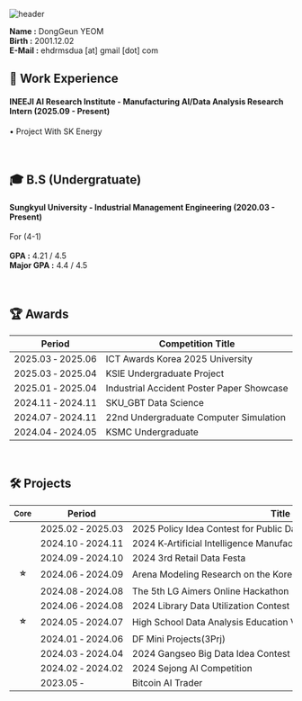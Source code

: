 ![header](https://capsule-render.vercel.app/api?type=waving&color=gradient&height=200&section=header&text=Dong_Geun_YEOM&fontSize=80)
 
__Name :__ DongGeun YEOM <br/>
__Birth :__ 2001.12.02 <br/>
__E-Mail :__ ehdrmsdua [at] gmail [dot] com <br/>
## 🏃 Work Experience
#### INEEJI AI Research Institute - Manufacturing AI/Data Analysis Research Intern (2025.09 - Present) <br/>
• Project With SK Energy <br/>
<br/>
<br/>
## 🎓 B.S (Undergratuate)
#### Sungkyul University - Industrial Management Engineering (2020.03 - Present) <br/>
For (4-1) <br/>
<br/>
__GPA :__ 4.21 / 4.5 <br/>
__Major GPA :__ 4.4 / 4.5 <br/>
<br/>
<br/>
## 🏆️ Awards
|Period|Competition Title|Award|Host|Link|
|---|---|---|---|---|
| 2025.03&nbsp;&#8209;&nbsp;2025.06 | ICT&nbsp;Awards&nbsp;Korea&nbsp;2025&nbsp;University | Encouragement | Korea&nbsp;Association&nbsp;of&nbsp;Information&nbsp;and&nbsp;Science&nbsp;Education |🔗|
| 2025.03&nbsp;&#8209;&nbsp;2025.04 | KSIE&nbsp;Undergraduate&nbsp;Project | Encouragement | Korean&nbsp;Society&nbsp;of&nbsp;Industrial&nbsp;and&nbsp;System&nbsp;Engineering |[🔗](https://github.com/ehdrmsdua/23rd_Undergraduate_Project_Competition_of_the_Korean_Society_of_Industrial_and_Systems_Engineering)|
| 2025.01&nbsp;&#8209;&nbsp;2025.04 | Industrial&nbsp;Accident&nbsp;Poster&nbsp;Paper&nbsp;Showcase |First Author| Labor&nbsp;Welfare&nbsp;Research&nbsp;Institute |[🔗](Poster_Paper_Competition_Utilizing_Industrial_Accident_Insurance_Panel_Data)|
| 2024.11&nbsp;&#8209;&nbsp;2024.11 | SKU_GBT&nbsp;Data&nbsp;Science| Gold | SKU_GBT,&nbsp;Samsung&nbsp;SDS,&nbsp;Data&nbsp;Solution |[🔗](https://github.com/ehdrmsdua/SKU_GBT_Data_Solution_Samsung_SDS_Data_Science_Competition)|
| 2024.07&nbsp;&#8209;&nbsp;2024.11 | 22nd&nbsp;Undergraduate&nbsp;Computer&nbsp;Simulation | 4th | Korean&nbsp;Simulation&nbsp;Society |[🔗](https://github.com/ehdrmsdua/Korean_Simulation_Society_Undergraduate_Competition)|
| 2024.04&nbsp;&#8209;&nbsp;2024.05 | KSMC&nbsp;Undergraduate| Excellence | Korean&nbsp;Society&nbsp;of&nbsp;Management&nbsp;Consulting |[🔗](https://github.com/ehdrmsdua/2024_Society_Of_Management_Consulting_Undergratuate_Contest)|

<br/>

## 🛠️ Projects 
|<sub>Core</sub>|Period|Title|Role|Link|
|:---:|---|---|---|---| 
&nbsp;| 2025.02&nbsp;&#8209;&nbsp;2025.03 | 2025&nbsp;Policy&nbsp;Idea&nbsp;Contest&nbsp;for&nbsp;Public&nbsp;Data&nbsp;Utilization&nbsp;in&nbsp;Dongdaemungu | Team&nbsp;Leader | [🔗](https://github.com/ehdrmsdua/2025_Policy_Idea_Contest_for_Public_Data_Utilization_in_Dongdaemungu)  
&nbsp; | 2024.10&nbsp;&#8209;&nbsp;2024.11 | 2024&nbsp;K&#8209;Artificial&nbsp;Intelligence&nbsp;Manufacturing&nbsp;Competition | Solo | [🔗](https://github.com/ehdrmsdua/2024_K-Artificial_Intelligence_Manufacturing_Competition)  
&nbsp; | 2024.09&nbsp;&#8209;&nbsp;2024.10 | 2024&nbsp;3rd&nbsp;Retail&nbsp;Data&nbsp;Festa | Team&nbsp;Member | [🔗](https://github.com/ehdrmsdua/2024_3rd_Retail_Data_Festa)  
**⭐** | 2024.06&nbsp;&#8209;&nbsp;2024.09 | Arena&nbsp;Modeling&nbsp;Research&nbsp;on&nbsp;the&nbsp;Korea&nbsp;Army | Research&nbsp;Assistant | [🔗](https://github.com/ehdrmsdua/Arena_Modeling_Research_on_the_Korea_Army)  
&nbsp; | 2024.08&nbsp;&#8209;&nbsp;2024.08 | The&nbsp;5th&nbsp;LG&nbsp;Aimers&nbsp;Online&nbsp;Hackathon | Team&nbsp;Member | [🔗](https://github.com/ehdrmsdua/The_5th_LG_Aimers_Online_Hackathon)  
&nbsp; | 2024.06&nbsp;&#8209;&nbsp;2024.08 | 2024&nbsp;Library&nbsp;Data&nbsp;Utilization&nbsp;Contest | Team&nbsp;Leader | [🔗](https://github.com/ehdrmsdua/2024_Library_Data_Utilization_Contest)  
**⭐** | 2024.05&nbsp;&#8209;&nbsp;2024.07 | High&nbsp;School&nbsp;Data&nbsp;Analysis&nbsp;Education&nbsp;Volunteer | Volunteer/Teacher | [🔗](https://github.com/ehdrmsdua/Data_Analysis_Education_Volunteer_DF)  
&nbsp;| 2024.01&nbsp;&#8209;&nbsp;2024.06 | DF&nbsp;Mini&nbsp;Projects(3Prj) | Team&nbsp;Leader,&nbsp;Member | [🔗](https://github.com/ehdrmsdua/DF_Mini_Projects)  
&nbsp; | 2024.03&nbsp;&#8209;&nbsp;2024.04 | 2024&nbsp;Gangseo&nbsp;Big&nbsp;Data&nbsp;Idea&nbsp;Contest | Solo | [🔗](https://github.com/ehdrmsdua/2024_Gangseo_Big_Data_Idea_Contest)  
&nbsp; | 2024.02&nbsp;&#8209;&nbsp;2024.02 | 2024&nbsp;Sejong&nbsp;AI&nbsp;Competition | Team&nbsp;Leader | [🔗](https://github.com/ehdrmsdua/2024_Sejong_AI_Competition)  
&nbsp; | 2023.05&nbsp;&#8209;&nbsp; | Bitcoin&nbsp;AI&nbsp;Trader | Solo | [🔗](https://github.com/ehdrmsdua/Bitcoin_AI_trader)


<br/>
<br/>

